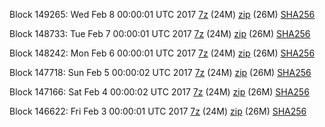 Block 149265: Wed Feb  8 00:00:01 UTC 2017 [7z](https://transfer.sh/ftOPf/bootstrap.dat.20170208.7z) (24M) [zip](https://transfer.sh/jcw0x/bootstrap.dat.20170208.zip) (26M) [SHA256](https://transfer.sh/7045h/sha256.txt)

Block 148733: Tue Feb  7 00:00:01 UTC 2017 [7z](https://transfer.sh/VuZpM/bootstrap.dat.20170207.7z) (24M) [zip](https://transfer.sh/FHLjK/bootstrap.dat.20170207.zip) (26M) [SHA256](https://transfer.sh/10cVKT/sha256.txt)

Block 148242: Mon Feb  6 00:00:01 UTC 2017 [7z](https://transfer.sh/Qm48z/bootstrap.dat.20170206.7z) (24M) [zip](https://transfer.sh/13X0UD/bootstrap.dat.20170206.zip) (26M) [SHA256](https://transfer.sh/X9JfJ/sha256.txt)

Block 147718: Sun Feb  5 00:00:02 UTC 2017 [7z](https://transfer.sh/Nm3Ci/bootstrap.dat.20170205.7z) (24M) [zip](https://transfer.sh/o2nVU/bootstrap.dat.20170205.zip) (26M) [SHA256](https://transfer.sh/lFqRP/sha256.txt)

Block 147166: Sat Feb  4 00:00:02 UTC 2017 [7z](https://transfer.sh/12Hrny/bootstrap.dat.20170204.7z) (24M) [zip](https://transfer.sh/g26DY/bootstrap.dat.20170204.zip) (26M) [SHA256](https://transfer.sh/nkfSy/sha256.txt)

Block 146622: Fri Feb  3 00:00:01 UTC 2017 [7z](https://transfer.sh/nhtTb/bootstrap.dat.20170203.7z) (24M) [zip](https://transfer.sh/sijq5/bootstrap.dat.20170203.zip) (26M) [SHA256](https://transfer.sh/F3mcD/sha256.txt)
